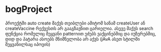 # bogProject
პროექტში auto create მაქვს თეიბლები ამიტომ სანამ createUser ან createVaccine რექვესთს არ გააგზავნით ცარიელია.
ასევე მაქვს search ფუნქცია რომელიც შეყვანი patternით ეძებს ვაქცინებშიც და იუზერებშიც, დიდ და პატარა ასოებს მნიშნელობა არ აქვს (jAvA ასეთ სტილში შეყვანილსაც იპოვის)
